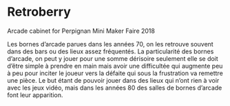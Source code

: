 # Retroberry
Arcade cabinet for Perpignan Mini Maker Faire 2018

Les bornes d’arcade parues dans les années 70, on les retrouve souvent dans des bars ou des lieux assez fréquentés. La particularité des bornes d’arcade, on peut y jouer pour une somme dérisoire seulement elle se doit d’être simple à prendre en main mais avoir une difficultée qui augmente peu à peu pour inciter le joueur vers la défaite qui sous la frustration va remettre une pièce. Le but étant de pouvoir jouer dans des lieux qui n’ont rien à voir avec les jeux vidéo, mais dans les années 80 des salles de bornes d’arcade font leur apparition. 
